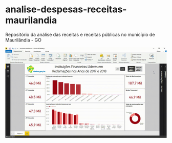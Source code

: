 # analise-despesas-receitas-maurilandia
Repositório da análise das receitas e receitas públicas no município de Maurilândia - GO


![gif](https://github.com/anacarolinatvres/reclamacoes-inst-financeiras/blob/master/gif/reclamacoes.gif)

